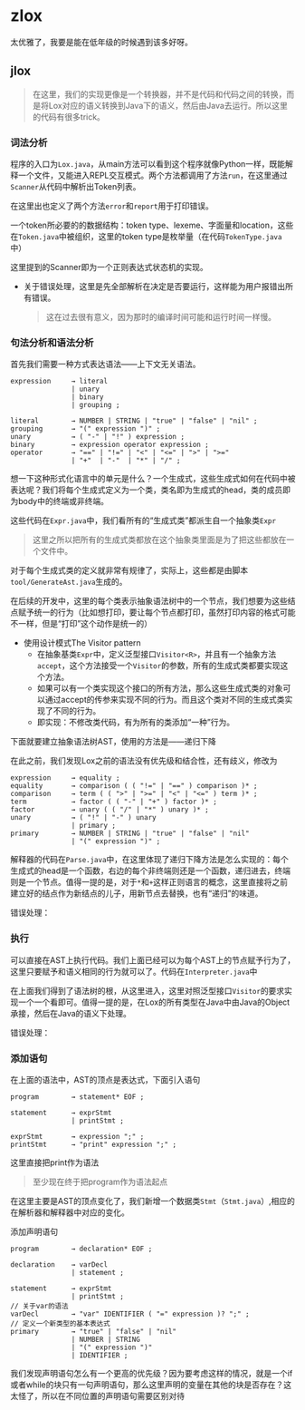 # zlox

太优雅了，我要是能在低年级的时候遇到该多好呀。

## jlox
>在这里，我们的实现更像是一个转换器，并不是代码和代码之间的转换，而是将Lox对应的语义转换到Java下的语义，然后由Java去运行。所以这里的代码有很多trick。

### 词法分析

程序的入口为`Lox.java`，从main方法可以看到这个程序就像Python一样，既能解释一个文件，又能进入REPL交互模式。两个方法都调用了方法`run`，在这里通过`Scanner`从代码中解析出Token列表。

在这里出也定义了两个方法`error`和`report`用于打印错误。

一个token所必要的的数据结构：token type、lexeme、字面量和location，这些在`Token.java`中被组织，这里的token type是枚举量（在代码`TokenType.java`中）

这里提到的Scanner即为一个正则表达式状态机的实现。

+ 关于错误处理，这里是先全部解析在决定是否要运行，这样能为用户报错出所有错误。
    >这在过去很有意义，因为那时的编译时间可能和运行时间一样慢。

### 句法分析和语法分析

首先我们需要一种方式表达语法——上下文无关语法。
```
expression     → literal
               | unary
               | binary
               | grouping ;

literal        → NUMBER | STRING | "true" | "false" | "nil" ;
grouping       → "(" expression ")" ;
unary          → ( "-" | "!" ) expression ;
binary         → expression operator expression ;
operator       → "==" | "!=" | "<" | "<=" | ">" | ">="
               | "+"  | "-"  | "*" | "/" ;
```

想一下这种形式化语言中的单元是什么？一个生成式，这些生成式如何在代码中被表达呢？我们将每个生成式定义为一个类，类名即为生成式的head，类的成员即为body中的终端或非终端。

这些代码在`Expr.java`中，我们看所有的“生成式类”都派生自一个抽象类`Expr`
>这里之所以把所有的生成式类都放在这个抽象类里面是为了把这些都放在一个文件中。

对于每个生成式类的定义就非常有规律了，实际上，这些都是由脚本`tool/GenerateAst.java`生成的。

在后续的开发中，这里的每个类表示抽象语法树中的一个节点，我们想要为这些结点赋予统一的行为（比如想打印，要让每个节点都打印，虽然打印内容的格式可能不一样，但是“打印”这个动作是统一的）

+ 使用设计模式The Visitor pattern
  + 在抽象基类`Expr`中，定义泛型接口`Visitor<R>`，并且有一个抽象方法`accept`，这个方法接受一个`Visitor`的参数，所有的生成式类都要实现这个方法。
  + 如果可以有一个类实现这个接口的所有方法，那么这些生成式类的对象可以通过accept的传参来实现不同的行为。而且这个类对不同的生成式类实现了不同的行为。
  + 即实现：不修改类代码，有为所有的类添加“一种”行为。

下面就要建立抽象语法树AST，使用的方法是——递归下降

在此之前，我们发现Lox之前的语法没有优先级和结合性，还有歧义，修改为
```
expression     → equality ;
equality       → comparison ( ( "!=" | "==" ) comparison )* ;
comparison     → term ( ( ">" | ">=" | "<" | "<=" ) term )* ;
term           → factor ( ( "-" | "+" ) factor )* ;
factor         → unary ( ( "/" | "*" ) unary )* ;
unary          → ( "!" | "-" ) unary
               | primary ;
primary        → NUMBER | STRING | "true" | "false" | "nil"
               | "(" expression ")" ;
```

解释器的代码在`Parse.java`中，在这里体现了递归下降方法是怎么实现的：每个生成式的head是一个函数，右边的每个非终端则还是一个函数，递归进去，终端则是一个节点。值得一提的是，对于`*`和`+`这样正则语言的概念，这里直接将之前建立好的结点作为新结点的儿子，用新节点去替换，也有“递归”的味道。

错误处理：

### 执行

可以直接在AST上执行代码。我们上面已经可以为每个AST上的节点赋予行为了，这里只要赋予和语义相同的行为就可以了。代码在`Interpreter.java`中

在上面我们得到了语法树的根，从这里进入，这里对照泛型接口`Visitor`的要求实现一个一个看即可。值得一提的是，在Lox的所有类型在Java中由Java的Object承接，然后在Java的语义下处理。

错误处理：

### 添加语句

在上面的语法中，AST的顶点是表达式，下面引入语句

```
program        → statement* EOF ;

statement      → exprStmt
               | printStmt ;

exprStmt       → expression ";" ;
printStmt      → "print" expression ";" ;
```
这里直接把print作为语法
>至少现在终于把program作为语法起点

在这里主要是AST的顶点变化了，我们新增一个数据类`Stmt`（`Stmt.java`）,相应的在解析器和解释器中对应的变化。

添加声明语句
```
program        → declaration* EOF ;

declaration    → varDecl
               | statement ;

statement      → exprStmt
               | printStmt ;
// 关于var的语法
varDecl        → "var" IDENTIFIER ( "=" expression )? ";" ;
// 定义一个新类型的基本表达式
primary        → "true" | "false" | "nil"
               | NUMBER | STRING
               | "(" expression ")"
               | IDENTIFIER ;
```
我们发现声明语句怎么有一个更高的优先级？因为要考虑这样的情况，就是一个if或者while的块只有一句声明语句，那么这里声明的变量在其他的块是否存在？这太怪了，所以在不同位置的声明语句需要区别对待